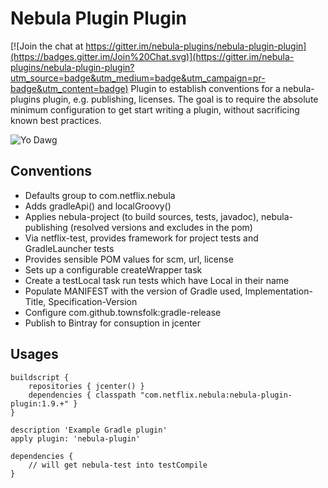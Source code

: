 Nebula Plugin Plugin
====================

[![Join the chat at https://gitter.im/nebula-plugins/nebula-plugin-plugin](https://badges.gitter.im/Join%20Chat.svg)](https://gitter.im/nebula-plugins/nebula-plugin-plugin?utm_source=badge&utm_medium=badge&utm_campaign=pr-badge&utm_content=badge)
Plugin to establish conventions for a nebula-plugins plugin, e.g. publishing, licenses. The goal is to require the absolute minimum configuration to 
get start writing a plugin, without sacrificing known best practices.

![Yo Dawg](https://s3.amazonaws.com/uploads.hipchat.com/25234/334670/CgbXYbDuUzuV3JP/plugins.png)

Conventions
-----------
* Defaults group to com.netflix.nebula
* Adds gradleApi() and localGroovy()
* Applies nebula-project (to build sources, tests, javadoc), nebula-publishing (resolved versions and excludes in the pom)
* Via netflix-test, provides framework for project tests and GradleLauncher tests
* Provides sensible POM values for scm, url, license
* Sets up a configurable createWrapper task
* Create a testLocal task run tests which have Local in their name
* Populate MANIFEST with the version of Gradle used, Implementation-Title, Specification-Version
* Configure com.github.townsfolk:gradle-release
* Publish to Bintray for consuption in jcenter

Usages
-----------
```
buildscript {
    repositories { jcenter() }
    dependencies { classpath "com.netflix.nebula:nebula-plugin-plugin:1.9.+" }
}

description 'Example Gradle plugin'
apply plugin: 'nebula-plugin'

dependencies {
    // will get nebula-test into testCompile
}
```
